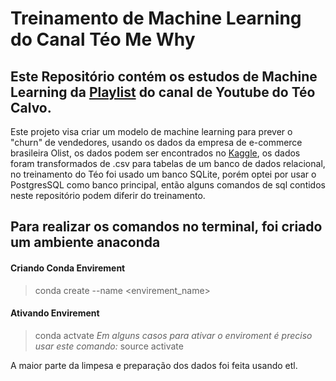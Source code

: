 # Treinamento de Machine Learning do Canal Téo Me Why

## Este Repositório contém os estudos de Machine Learning da <a href="https://www.youtube.com/watch?v=TNDiiVwQ5Vo&list=PLvlkVRRKOYFQOK176fl9bLjzFkvhIOSwu">Playlist</a> do canal de Youtube do Téo Calvo.

<p>Este projeto visa criar um modelo de machine learning para prever o "churn" de vendedores, usando os dados da empresa de e-commerce brasileira Olist,
os dados podem ser encontrados no <a href="https://www.kaggle.com/datasets/olistbr/brazilian-ecommerce">Kaggle</a>,
os dados foram transformados de .csv para tabelas de um banco de dados relacional, no treinamento do Téo foi usado um banco SQLite, porém optei por usar o PostgresSQL como banco principal, então alguns comandos de sql contidos neste repositório podem diferir do treinamento.</p>

## Para realizar os comandos no terminal, foi criado um ambiente anaconda
#### Criando Conda Envirement
> conda create --name <envirement_name>
#### Ativando Envirement
> conda actvate <envirement-name>
*Em alguns casos para ativar o enviroment é preciso usar este comando:*
> source activate <envirement-name>

<p>
    A maior parte da limpesa e preparação dos dados foi feita usando etl.
</p>